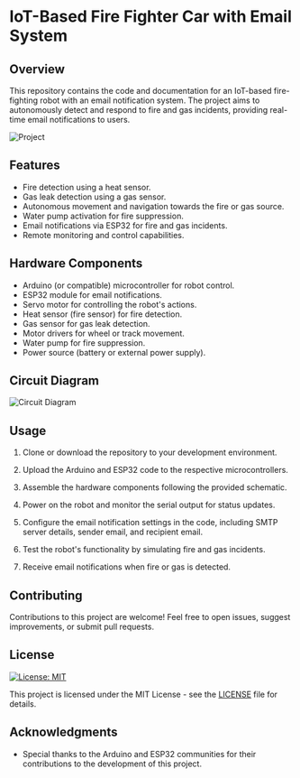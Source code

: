 # IoT-Based Fire Fighter Car with Email System

## Overview

This repository contains the code and documentation for an IoT-based fire-fighting robot with an email notification system. The project aims to autonomously detect and respond to fire and gas incidents, providing real-time email notifications to users.

![Project](https://github.com/Sazidul0/IOT-Based-Fire-Fighter-Car-with-Email-System/blob/main/Car.jpeg)

## Features

- Fire detection using a heat sensor.
- Gas leak detection using a gas sensor.
- Autonomous movement and navigation towards the fire or gas source.
- Water pump activation for fire suppression.
- Email notifications via ESP32 for fire and gas incidents.
- Remote monitoring and control capabilities.

## Hardware Components

- Arduino (or compatible) microcontroller for robot control.
- ESP32 module for email notifications.
- Servo motor for controlling the robot's actions.
- Heat sensor (fire sensor) for fire detection.
- Gas sensor for gas leak detection.
- Motor drivers for wheel or track movement.
- Water pump for fire suppression.
- Power source (battery or external power supply).

## Circuit Diagram

![Circuit Diagram](https://github.com/Sazidul0/IOT-Based-Fire-Fighter-Car-with-Email-System/blob/main/circuit.png)

## Usage

1. Clone or download the repository to your development environment.

2. Upload the Arduino and ESP32 code to the respective microcontrollers.

3. Assemble the hardware components following the provided schematic.

4. Power on the robot and monitor the serial output for status updates.

5. Configure the email notification settings in the code, including SMTP server details, sender email, and recipient email.

6. Test the robot's functionality by simulating fire and gas incidents.

7. Receive email notifications when fire or gas is detected.

## Contributing

Contributions to this project are welcome! Feel free to open issues, suggest improvements, or submit pull requests.

## License

[![License: MIT](https://img.shields.io/badge/License-MIT-yellow.svg)](https://opensource.org/licenses/MIT)

This project is licensed under the MIT License - see the [LICENSE](LICENSE) file for details.


## Acknowledgments

- Special thanks to the Arduino and ESP32 communities for their contributions to the development of this project.



